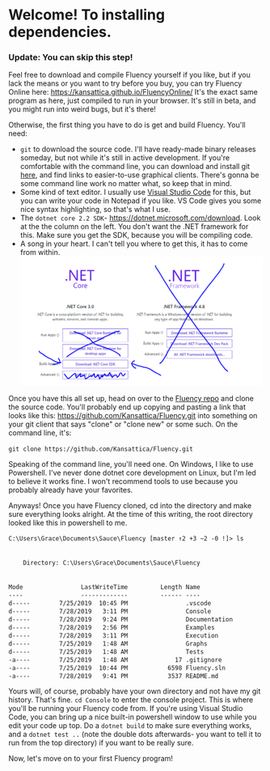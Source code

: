 # Welcome! To installing dependencies.

### Update: You can skip this step!

Feel free to download and compile Fluency yourself if you like, but if you lack the means or you want to try before you buy, you can try Fluency Online here: <https://kansattica.github.io/FluencyOnline/> It's the exact same program as here, just compiled to run in your browser. It's still in beta, and you might run into weird bugs, but it's there!

Otherwise, the first thing you have to do is get and build Fluency. You'll need:

- `git` to download the source code. I'll have ready-made binary releases someday, but not while it's still in active development. If you're comfortable with the command line, you can download and install git [here](https://git-scm.com/downloads), and find links to easier-to-use graphical clients. There's gonna be some command line work no matter what, so keep that in mind.
- Some kind of text editor. I usually use [Visual Studio Code](https://code.visualstudio.com/) for this, but you can write your code in Notepad if you like. VS Code gives you some nice syntax highlighting, so that's what I use.
- The `dotnet core 2.2 SDK`- <https://dotnet.microsoft.com/download>. Look at the the column on the left. You don't want the .NET framework for this. Make sure you get the SDK, because you will be compiling code.
- A song in your heart. I can't tell you where to get this, it has to come from within.
![Which button to click](/images/netcoresdk.png)

Once you have this all set up, head on over to the [Fluency repo](https://github.com/Kansattica/Fluency) and clone the source code. You'll probably end up copying and pasting a link that looks like this: <https://github.com/Kansattica/Fluency.git> into something on your git client that says "clone" or "clone new" or some such. On the command line, it's:

`git clone https://github.com/Kansattica/Fluency.git`

Speaking of the command line, you'll need one. On Windows, I like to use Powershell. I've never done dotnet core development on Linux, but I'm led to believe it works fine. I won't recommend tools to use because you probably already have your favorites.

Anyways! Once you have Fluency cloned, cd into the directory and make sure everything looks alright. At the time of this writing, the root directory looked like this in powershell to me.

```text
C:\Users\Grace\Documents\Sauce\Fluency [master ↑2 +3 ~2 -0 !]> ls


    Directory: C:\Users\Grace\Documents\Sauce\Fluency


Mode                LastWriteTime         Length Name
----                -------------         ------ ----
d-----        7/25/2019  10:45 PM                .vscode
d-----        7/28/2019   3:11 PM                Console
d-----        7/28/2019   9:24 PM                Documentation
d-----        7/28/2019   2:56 PM                Examples
d-----        7/28/2019   3:11 PM                Execution
d-----        7/25/2019   1:48 AM                Graphs
d-----        7/25/2019   1:48 AM                Tests
-a----        7/25/2019   1:48 AM             17 .gitignore
-a----        7/25/2019  10:44 PM           6598 Fluency.sln
-a----        7/28/2019   9:41 PM           3537 README.md
```

Yours will, of course, probably have your own directory and not have my git history. That's fine. `cd Console` to enter the console project. This is where you'll be running your Fluency code from. If you're using Visual Studio Code, you can bring up a nice built-in powershell window to use while you edit your code up top. Do a `dotnet build` to make sure everything works, and a `dotnet test ..` (note the double dots afterwards- you want to tell it to run from the top directory) if you want to be really sure.

Now, let's move on to your first Fluency program!